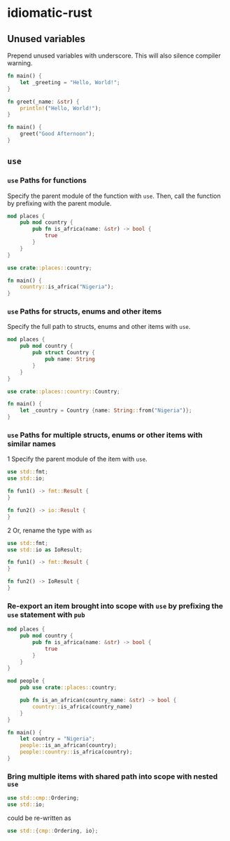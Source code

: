 # idiomatic-rust

## Unused variables
Prepend unused variables with underscore. This will also silence compiler warning.
```rust
fn main() {
    let _greeting = "Hello, World!";
}
```

```rust
fn greet(_name: &str) {
    println!("Hello, World!");
}

fn main() {
    greet("Good Afternoon");
}
```

## `use`
### `use` Paths for functions
Specify the parent module of the function with `use`. Then, call the function by prefixing with the parent module.

```rust
mod places {
    pub mod country {
        pub fn is_africa(name: &str) -> bool {
            true
        }
    }
}

use crate::places::country;

fn main() {
    country::is_africa("Nigeria");
}
```

### `use` Paths for structs, enums and other items
Specify the full path to structs, enums and other items with `use`.

```rust
mod places {
    pub mod country {
        pub struct Country {
            pub name: String
        }
    }
}

use crate::places::country::Country;

fn main() {
    let _country = Country {name: String::from("Nigeria")};
}
```

### `use` Paths for multiple structs, enums or other items with similar names
1 Specify the parent module of the item with `use`.

```rust
use std::fmt;
use std::io;

fn fun1() -> fmt::Result {
}

fn fun2() -> io::Result {
}
```

2 Or, rename the type with `as`
```rust
use std::fmt;
use std::io as IoResult;

fn fun1() -> fmt::Result {
}

fn fun2() -> IoResult {
}
```

### Re-export an item brought into scope with `use` by prefixing the `use` statement with `pub`
```rust
mod places {
    pub mod country {
        pub fn is_africa(name: &str) -> bool {
            true
        }
    }
}

mod people {
    pub use crate::places::country;

    pub fn is_an_african(country_name: &str) -> bool {
        country::is_africa(country_name)
    }
}

fn main() {
    let country = "Nigeria";
    people::is_an_african(country);
    people::country::is_africa(country);
}
```

### Bring multiple items with shared path into scope with nested `use`
```rust
use std::cmp::Ordering;
use std::io;
```

could be re-written as

```rust
use std::{cmp::Ordering, io};
```
